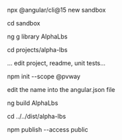 npx @angular/cli@15 new sandbox

cd sandbox

ng g library AlphaLbs

cd projects/alpha-lbs

... edit project, readme, unit tests...

npm init --scope @pvway

edit the name into the angular.json file

ng build AlphaLbs

cd ../../dist/alpha-lbs

npm publish --access public